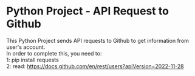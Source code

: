 # Python Project - API Request to Github
This Python Project sends API requests to Github to get information from user's account.<br />
In order to complete this, you need to: <br />
1: pip install requests <br />
2: read: https://docs.github.com/en/rest/users?apiVersion=2022-11-28